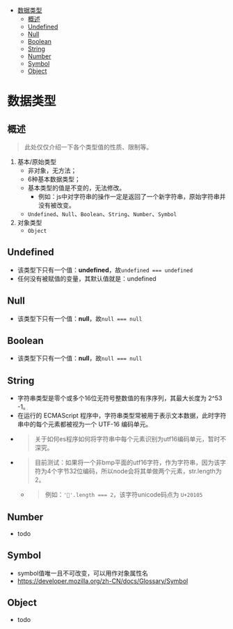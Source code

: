 <!-- TOC -->

- [数据类型](#数据类型)
    - [概述](#概述)
    - [Undefined](#undefined)
    - [Null](#null)
    - [Boolean](#boolean)
    - [String](#string)
    - [Number](#number)
    - [Symbol](#symbol)
    - [Object](#object)

<!-- /TOC -->

# 数据类型

## 概述

> 此处仅仅介绍一下各个类型值的性质、限制等。

1. 基本/原始类型
    - 非对象，无方法；
    - 6种基本数据类型；
    - 基本类型的值是不变的，无法修改。
        - 例如：js中对字符串的操作一定是返回了一个新字符串，原始字符串并没有被改变。
    - `Undefined`、`Null`、`Boolean`、`String`、`Number`、`Symbol`
2. 对象类型
    - `Object`



## Undefined

- 该类型下只有一个值：**undefined**，故`undefined === undefined`
- 任何没有被赋值的变量，其默认值就是：undefined

## Null

- 该类型下只有一个值：**null**，故`null === null`

## Boolean

- 该类型下只有一个值：**null**，故`null === null`        

## String

- 字符串类型是零个或多个16位无符号整数值的有序序列，其最大长度为 2^53 -1。
- 在运行的 ECMAScript 程序中，字符串类型常被用于表示文本数据，此时字符串中的每个元素都被视为一个 UTF-16 编码单元。
- > 关于如何es程序如何将字符串中每个元素识别为utf16编码单元，暂时不深究。
- > 目前测试：如果将一个非bmp平面的utf16字符，作为字符串，因为该字符为4个字节32位编码，所以node会将其单做两个元素，str.length为2。
    - > 例如：`'𠄅'.length === 2`，该字符unicode码点为 `U+20105`

## Number

- todo

## Symbol

- symbol值唯一且不可改变，可以用作对象属性名
- https://developer.mozilla.org/zh-CN/docs/Glossary/Symbol

## Object

- todo
